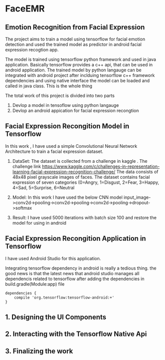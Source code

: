 # FaceEMR
## Emotion Recognition from Facial Expression 

The project aims to train a model using tensorflow for facial emotion detection and used the trained model 
as predictor in android facial expression recogtion app.

The model is trained using  tensorflow python framework and used in java application. 
Basically tensorflow provides a c++ api, that can be used in android application. The trained model by python langauge can be integrated with android project 
after inclduing tensorflow c++ framework dependencies and using native interface the model can be loaded and called in java class. This is the whole thing 

The total work of this project is divided into two parts 
1) Devlop  a model in tensoflow using python langauge 
2) Devlop an android appication for facial expression recongtion 


##  Facial Expression Recongition Model in Tensorflow 

In this work , I have used a simple Convolutional Neural Network Architecture to train a facial expression dataset.

1. DataSet: The dataset is collected from a challenge in kaggle . 
The challenge link https://www.kaggle.com/c/challenges-in-representation-learning-facial-expression-recognition-challenge/
The data consists of 48x48 pixel grayscale images of faces. The dataset contains facial expression  of seven categories (0=Angry, 1=Disgust, 2=Fear, 3=Happy, 4=Sad, 5=Surprise, 6=Neutral

2. Model: 
    In this work I have used the below CNN model 
      input_image->conv2d->pooling->conv2d->pooling->conv2d->pooling->dropout->softmax
3. Result: I have used 5000 iterations with batch size 100 and restore the model for using in android 

##  Facial Expression Recongition Application in Tensorflow

I have used Android Studio for this application. 

Integrating tensorflow dependency in android is really a tedious thing. the good news is that the latest news that android studio manages all dependencis related to tensorflow after adding the dependencies in build.gradle(Module:app) file 

```
dependencies {
    compile 'org.tensorflow:tensorflow-android:+' 
}

```
## 1. Designing the UI Components 

## 2. Interacting with the Tensorflow Native Api

## 3. Finalizing the work 




